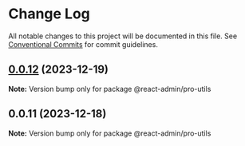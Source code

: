 # Change Log

All notable changes to this project will be documented in this file. See [Conventional Commits](https://conventionalcommits.org) for commit guidelines.

## [0.0.12](https://git.aihuoshi.net/algo_analysis_plat/web/fd-react-admin-components/compare/@react-admin/pro-utils@0.0.11...@react-admin/pro-utils@0.0.12) (2023-12-19)

**Note:** Version bump only for package @react-admin/pro-utils

## 0.0.11 (2023-12-18)

**Note:** Version bump only for package @react-admin/pro-utils
